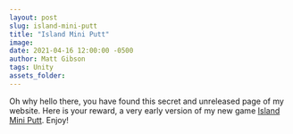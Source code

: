 ```yaml
---
layout: post
slug: island-mini-putt
title: "Island Mini Putt"
image: 
date: 2021-04-16 12:00:00 -0500
author: Matt Gibson
tags: Unity
assets_folder: 
---
```


Oh why hello there, you have found this secret and unreleased page of my website. Here is your reward, a very early version of my new game [Island Mini Putt](/assets/island-mini-putt/index.html). Enjoy!